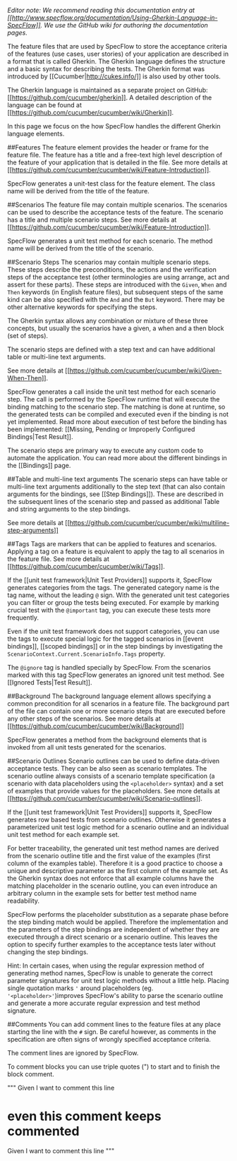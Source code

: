 _Editor note: We recommend reading this documentation entry at [[http://www.specflow.org/documentation/Using-Gherkin-Language-in-SpecFlow]]. We use the GitHub wiki for authoring the documentation pages._

The feature files that are used by SpecFlow to store the acceptance criteria of the features (use cases, user stories) of your application are described in a format that is called Gherkin. The Gherkin language defines the structure and a basic syntax for describing the tests. The Gherkin format was introduced by [[Cucumber|http://cukes.info/]] is also used by other tools. 

The Gherkin language is maintained as a separate project on GitHub: [[https://github.com/cucumber/gherkin]]. A detailed description of the language can be found at [[https://github.com/cucumber/cucumber/wiki/Gherkin]].

In this page we focus on the how SpecFlow handles the different Gherkin language elements. 

##Features
The feature element provides the header or frame for the feature file. The feature has a title and a free-text high level description of the feature of your application that is detailed in the file. See more details at [[https://github.com/cucumber/cucumber/wiki/Feature-Introduction]].

SpecFlow generates a unit-test class for the feature element. The class name will be derived from the title of the feature.

##Scenarios
The feature file may contain multiple scenarios. The scenarios can be used to describe the acceptance tests of the feature. The scenario has a title and multiple scenario steps. See more details at [[https://github.com/cucumber/cucumber/wiki/Feature-Introduction]].

SpecFlow generates a unit test method for each scenario. The method name will be derived from the title of the scenario.

##Scenario Steps
The scenarios may contain multiple scenario steps. These steps describe the preconditions, the actions and the verification steps of the acceptance test (other terminologies are using arrange, act and assert for these parts). These steps are introduced with the `Given`, `When` and `Then` keywords (in English feature files), but subsequent steps of the same kind can be also specified with the `And` and the `But` keyword. There may be other alternative keywords for specifying the steps.

The Gherkin syntax allows any combination or mixture of these three concepts, but usually the scenarios have a given, a when and a then block (set of steps).

The scenario steps are defined with a step text and can have additional table or multi-line text arguments.

See more details at [[https://github.com/cucumber/cucumber/wiki/Given-When-Then]].

SpecFlow generates a call inside the unit test method for each scenario step. The call is performed by the SpecFlow runtime that will execute the binding matching to the scenario step. The matching is done at runtime, so the generated tests can be compiled and executed even if the binding is not yet implemented. Read more about execution of test before the binding has been implemented: [[Missing, Pending or Improperly Configured Bindings|Test Result]].

The scenario steps are primary way to execute any custom code to automate the application. You can read more about the different bindings in the [[Bindings]] page.

##Table and multi-line text arguments
The scenario steps can have table or multi-line text arguments additionally to the step text (that can also contain arguments for the bindings, see [[Step Bindings]]). These are described in the subsequent lines of the scenario step and passed as additional Table and string arguments to the step bindings.

See more details at [[https://github.com/cucumber/cucumber/wiki/multiline-step-arguments]]

##Tags
Tags are markers that can be applied to features and scenarios. Applying a tag on a feature is equivalent to apply the tag to all scenarios in the feature file. See more details at [[https://github.com/cucumber/cucumber/wiki/Tags]].

If the [[unit test framework|Unit Test Providers]] supports it, SpecFlow generates categories from the tags. The generated category name is the tag name, without the leading `@` sign. With the generated unit test categories you can filter or group the tests being executed. For example by marking crucial test with the `@important` tag, you can execute these tests more frequently.

Even if the unit test framework does not support categories, you can use the tags to execute special logic for the tagged scenarios in [[event bindings]], [[scoped bindings]] or in the step bindings by investigating the `ScenarioContext.Current.ScenarioInfo.Tags` property. 

The `@ignore` tag is handled specially by SpecFlow. From the scenarios marked with this tag SpecFlow generates an ignored unit test method. See [[Ignored Tests|Test Result]].

##Background
The background language element allows specifying a common precondition for all scenarios in a feature file. The background part of the file can contain one or more scenario steps that are executed before any other steps of the scenarios. See more details at [[https://github.com/cucumber/cucumber/wiki/Background]]

SpecFlow generates a method from the background elements that is invoked from all unit tests generated for the scenarios.

##Scenario Outlines
Scenario outlines can be used to define data-driven acceptance tests. They can be also seen as scenario templates. The scenario outline always consists of a scenario template specification (a scenario with data placeholders using the `<placeholder>` syntax) and a set of examples that provide values for the placeholders. See more details at [[https://github.com/cucumber/cucumber/wiki/Scenario-outlines]].

If the [[unit test framework|Unit Test Providers]] supports it, SpecFlow generates row based tests from scenario outlines. Otherwise it generates a parameterized unit test logic method for a scenario outline and an individual unit test method for each example set. 

For better traceability, the generated unit test method names are derived from the scenario outline title and the first value of the examples (first column of the examples table). Therefore it is a good practice to choose a unique and descriptive parameter as the first column of the example set. As the Gherkin syntax does not enforce that all example columns have the matching placeholder in the scenario outline, you can even introduce an arbitrary column in the example sets for better test method name readability. 

SpecFlow performs the placeholder substitution as a separate phase before the step binding match would be applied. Therefore the implementation and the parameters of the step bindings are independent of whether they are executed through a direct scenario or a scenario outline. This leaves the option to specify further examples to the acceptance tests later without changing the step bindings.

Hint: In certain cases, when using the regular expression method of generating method names, SpecFlow is unable to generate the correct parameter signatures for unit test logic methods without a little help. Placing single quotation marks `'` around placeholders (eg. `'<placeholder>'`)improves SpecFlow's ability to parse the scenario outline and generate a more accurate regular expression and test method signature.

##Comments
You can add comment lines to the feature files at any place starting the line with the `#` sign. Be careful however, as comments in the specification are often signs of wrongly specified acceptance criteria. 

The comment lines are ignored by SpecFlow.

To comment blocks you can use triple quotes (") to start and to finish the block comment.

"""
Given I want to comment this line
#  even this comment keeps commented
Given I want to comment this line
"""